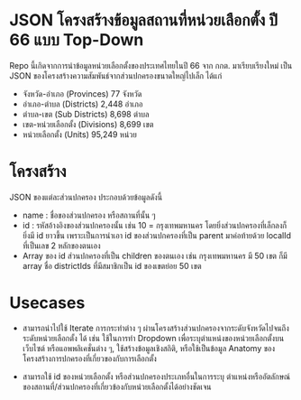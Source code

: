 # JSON โครงสร้างข้อมูลสถานที่หน่วยเลือกตั้ง ปี 66 แบบ Top-Down

Repo นี้เกิดจากการนำข้อมูลหน่วยเลือกตั้งของประเทศไทยในปี 66 จาก กกต. มาเรียบเรียงใหม่ เป็น JSON ของโครงสร้างความสัมพันธ์จากส่วนปกครองขนาดใหญ่ไปเล็ก ได้แก่

- จังหวัด-อำเภอ (Provinces) 77 จังหวัด
- อำเภอ-ตำบล (Districts) 2,448 อำเภอ
- ตำบล-เขต (Sub Districts) 8,698 ตำบล
- เขต-หน่วยเลือกตั้ง (Divisions) 8,699 เขต
- หน่วยเลือกตั้ง  (Units) 95,249 หน่วย

# โครงสร้าง

JSON ของแต่ละส่วนปกครอง ประกอบด้วยข้อมูลดังนี้

- name : ชื่อของส่วนปกครอง หรือสถานที่นั้น ๆ
- id : รหัสอ้างอิงของส่วนปกครองนั้น เช่น 10 = กรุงเทพมหานคร โดยยิ่งส่วนปกครองที่เล็กลงก็ยิ่งมี id ยาวขึ้น เพราะเป็นการนำเอา id ของส่วนปกครองที่เป็น parent มาค่อท้ายด้วย localId ที่เป็นเลข 2 หลักของตนเอง
- Array ของ id ส่วนปกครองที่เป็น children ของตนเอง เช่น กรุงเทพมหานคร มี 50 เขต ก็มี array ชื่อ districtIds ที่มีสมาชิกเป็น id ของเขตย่อย 50 เขต

# Usecases

- สามารถนำไปใช้ Iterate การกระทำต่าง ๆ ผ่านโครงสร้างส่วนปกครองจากระดับจังหวัดไปจนถึงระดับหน่วยเลือกตั้ง ได้ เช่น ใช้ในการทำ Dropdown เพื่อระบุตำแหน่งของหน่วยเลือกตั้งบนเว็บไซต์ หรือแอพพลิเคชั่นต่าง ๆ, ใช้สร้างข้อมูลเชิงสถิติ, หรือใช้เป็นข้อมูล Anatomy ของโครงสร้างการปกครองที่เกี่ยวของกับการเลือกตั้ง

- สามารถใช้ id ของหน่วยเลือกตั้ง หรือส่วนปกครองประเภทอื่นในการระบุ ตำแหน่งหรืออัตลักษณ์ของสถานที่/ส่วนปกครองที่เกี่ยวข้องกับหน่วยเลือกตั้งได้อย่างชัดเจน
